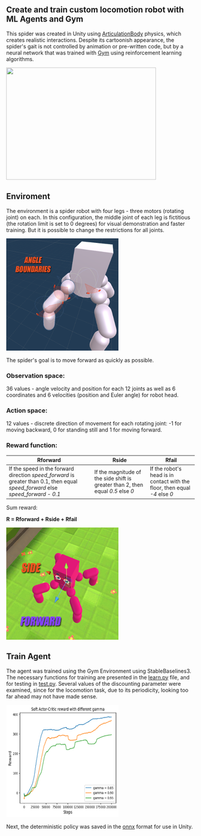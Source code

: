 ## Create and train custom locomotion robot with ML Agents and Gym


This spider was created in Unity using [ArticulationBody](https://docs.unity3d.com/Manual/class-ArticulationBody.html) physics, which creates realistic interactions. 
Despite its cartoonish appearance, the spider's gait is not controlled by animation or pre-written code, but by a neural network that was trained with [Gym](https://gymnasium.farama.org/index.html) using reinforcement learning algorithms.


<img width="400" height="300" src="media/result.gif">


## Enviroment

The environment is a spider robot with four legs - three motors (rotating joint) on each. In this configuration, the middle joint of each leg is fictitious (the rotation limit is set to 0 degrees) for visual demonstration and faster training. But it is possible to change the restrictions for all joints.

<img width="300" height="300" src="media/joints.png">

The spider's goal is to move forward as quickly as possible.


### Observation space:

36 values - angle velocity and position for each 12 joints as well as 6 coordinates and 6 velocities (position and Euler angle) for robot head.

### Action space:

12 values - discrete direction of movement for each rotating joint: -1 for moving backward, 0 for standing still and 1 for moving forward.

### Reward function:

Rforward | Rside | Rfail
--- | --- | ---
If the speed in the forward direction _speed_forward_ is greater than 0.1, then equal _speed_forward_ else _speed_forward - 0.1_ | If the magnitude of the side shift is greater than 2, then equal _0.5_ else _0_ | If the robot's head is in contact with the floor, then equal _-4_ else _0_

Sum reward:

**R = Rforward + Rside + Rfail**

<img width="300" height="300" src="media/spyder.png">

## Train Agent

The agent was trained using the Gym Environment using StableBaselines3. The necessary functions for training are presented in the [learn.py](learn.py) file, and for testing in [test.py](test.py). Several values of the discounting parameter were examined, since for the locomotion task, due to its periodicity, looking too far ahead may not have made sense.

<img width="300" height="300" src="media/progress.png">

Next, the deterministic policy was saved in the [onnx](https://onnx.ai/) format for use in Unity.







